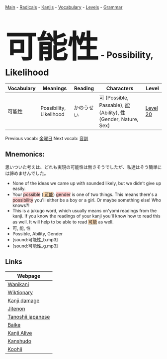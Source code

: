 <style> bigfont {font-size: 100px}</style>
[Main](../README.md) -
[Radicals](../radicals.md) -
[Kanjis](../kanjis.md) -
[Vocabulary](../vocabulary.md) -
[Levels](../levels.md) -
[Grammar](../grammar.md)
# <bigfont> 可能性</bigfont> - Possibility, Likelihood 

| Vocabulary | Meanings | Reading | Characters | Level |
| --- | --- | --- | --- | --- |
| 可能性 | Possibility, Likelihood | かのうせい |  [可](../kanjis/可.md) (Possible, Passable), [能](../kanjis/能.md) (Ability), [性](../kanjis/性.md) (Gender, Nature, Sex) | [Level 20](../levels/wk_level20.md) |

Previous vocab: [金曜日](金曜日.md) Next vocab: [音訓](音訓.md) 

## Mnemonics:
思いついた考えは、どれも実現の可能性は無さそうでしたが、私達はそう簡単には諦めませんでした。
* None of the ideas we came up with sounded likely, but we didn’t give up easily.
* Your <span style="background-color:#ffcccb"> possible</span> (<span style="background-color:#fed8b1"> [可能](https://jisho.org/search/可能)</span>) <span style="background-color:#ffcccb"> gender</span> is one of two things. This means there's a <span style="background-color:#ffcccb"> possibility</span> you'll either be a boy or a girl. Or maybe something else! Who knows?! 
* This is a jukugo word, which usually means on'yomi readings from the kanji. If you know the readings of your kanji you'll know how to read this as well. It will help to be able to read <span style="background-color:#fed8b1"> [可能](https://jisho.org/search/可能)</span> as well.
* 可, 能, 性
* Possible, Ability, Gender
* [sound:可能性_b.mp3]
* [sound:可能性_g.mp3]


## Links 

| Webpage |
| --- |
| [Wanikani          ](https://www.wanikani.com/kanji/可能性) |
| [Wiktionary        ](https://en.wiktionary.org/wiki/可能性) |
| [Kanji damage      ](http://www.kanjidamage.com/kanji/search?utf8=✓&q=可能性) |
| [Jitenon           ](https://jitenon.com/kanji/可能性) |
| [Tanoshii japanese ](https://www.tanoshiijapanese.com/dictionary/kanji.cfm?k=可能性) |
| [Baike             ](https://baike.baidu.com/item/可能性) |
| [Kanji Alive       ](https://app.kanjialive.com/可能性) |
| [Kanshudo          ](https://www.kanshudo.com/searchmn?q=可能性) |
| [Koohii            ](https://kanji.koohii.com/study/kanji/可能性) |
